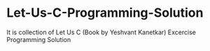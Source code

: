 # Let-Us-C-Programming-Solution
It is collection of Let Us C (Book by Yeshvant Kanetkar) Excercise Programming Solution
